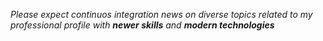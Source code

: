 _Please expect continuos integration news on diverse topics related to my professional profile with **newer skills** and **modern technologies**_
